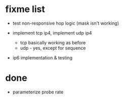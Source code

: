 # fixme list

 - test non-responsive hop logic (mask isn't working)
 - implement tcp ip4, implement udp ip4
   * tcp basically working as before
   * udp - yes, except for sequence

 - ip6 implementation & testing


# done
 - parameterize probe rate
